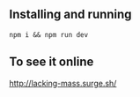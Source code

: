 ## Installing and running

`npm i && npm run dev`

## To see it online

http://lacking-mass.surge.sh/
